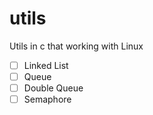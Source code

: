 # utils

Utils in c that working with Linux

- [ ] Linked List
- [ ] Queue
- [ ] Double Queue
- [ ] Semaphore
